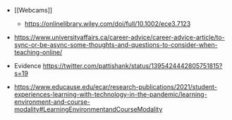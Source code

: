   - [[Webcams]]
      - https://onlinelibrary.wiley.com/doi/full/10.1002/ece3.7123

  - https://www.universityaffairs.ca/career-advice/career-advice-article/to-sync-or-be-async-some-thoughts-and-questions-to-consider-when-teaching-online/
  - Evidence
    https://twitter.com/pattishank/status/1395424442805751815?s=19
  - https://www.educause.edu/ecar/research-publications/2021/student-experiences-learning-with-technology-in-the-pandemic/learning-environment-and-course-modality#LearningEnvironmentandCourseModality